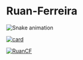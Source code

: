 # Ruan-Ferreira

![Snake animation](https://github.com/RuanCF/Ruan-Ferreira/blob/output/github-contribution-grid-snake.svg)

[![card](https://github-readme-stats.vercel.app/api?username=RuanCF&theme=Radical)](https://github.com/RuanCF/)

[![RuanCF](https://github-readme-stats.vercel.app/api/top-langs/?username=RuanCF&hide=html&layout=compact=true&theme=Radical)](https://github.com/RuanCF/)

